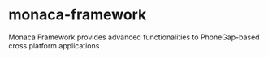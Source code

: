 monaca-framework
================

Monaca Framework provides advanced functionalities to PhoneGap-based cross platform applications